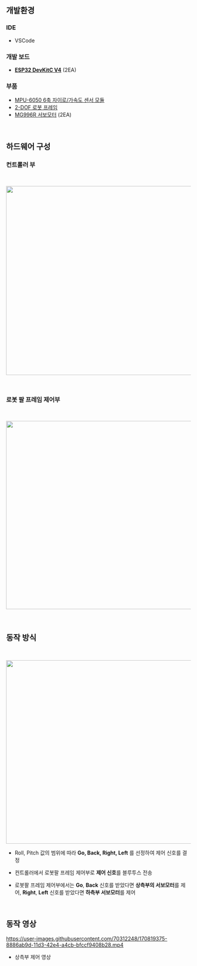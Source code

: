 ## 개발환경
### IDE
* VSCode 

### 개발 보드
* [**ESP32 DevKitC V4**](https://docs.espressif.com/projects/esp-idf/en/latest/esp32/hw-reference/esp32/get-started-devkitc.html) (2EA) 

### 부품
* [MPU-6050 6축 자이로/가속도 센서 모듈](https://www.devicemart.co.kr/goods/view?no=1247052)
* [2-DOF 로봇 프레임](https://ko.aliexpress.com/item/4000185708888.html)
* [MG996R 서보모터](https://www.devicemart.co.kr/goods/view?no=1313388) (2EA)

<br>

## 하드웨어 구성

### 컨트롤러 부
<br>
<p align="center">
   <img src="https://user-images.githubusercontent.com/70312248/170770820-49075cdf-1bb7-4fd7-8ffb-f8118a135698.png" width="519" height="515"/>  
</p> 
<br>

### 로봇 팔 프레임 제어부
<br>
<p align="center">
   <img src="https://user-images.githubusercontent.com/70312248/170773508-556b59fd-6531-473e-b96a-3091d0d5c420.png" width="769" height="513"/>  
</p> 
<br>


## 동작 방식
<br>
<p align="center">
   <img src="https://user-images.githubusercontent.com/70312248/170819835-35f05298-6f7d-4936-895a-6e1cce9b8b44.png" width="790" height="500"/>  
</p> 

* Roll, Pitch 값의 범위에 따라 **Go, Back, Right, Left** 를 선정하여 제어 신호를 결정

* 컨트롤러에서 로봇팔 프레임 제어부로 **제어 신호**를 블루투스 전송

* 로봇팔 프레임 제어부에서는 **Go**, **Back** 신호를 받았다면 **상측부의 서보모터**를 제어, **Right**, **Left** 신호를 받았다면 **하측부 서보모터**를 제어

<br>


## 동작 영상

https://user-images.githubusercontent.com/70312248/170819375-8886ab9d-11d3-42e4-a4cb-bfccf9408b28.mp4

* 상측부 제어 영상

